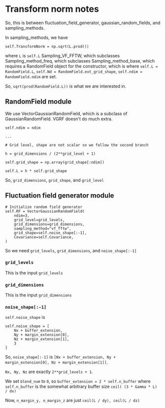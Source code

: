 # Transform norm notes

So, this is between fluctuation_field_generator, gaussian_random_fields, and sampling_methods.

In sampling_methods, we have
```
self.TransformNorm = np.sqrt(L.prod())
```
where `L` is `self.L` Sampling_VF_FFTW, which subclasses Sampling_method_freq, which subclasses Sampling_method_base, which requires a RandomField object for the constructor, which is where
`self.L = RandomField.L`, `self.Nd = RandomField.ext_grid_shape`, `self.ndim = RandomField.ndim` are set.

So, `sqrt(prod(RandomField.L))` is what we are interested in.

## RandomField module

We use VectorGaussianRandomField, which is a subclass of GaussianRandomField. VGRF doesn't do much extra.
```
self.ndim = ndim

...

# Grid level, shape are not scalar so we follow the second branch

h = grid_dimensions / (2**grid_level + 1)

self.grid_shape = np.array(grid_shape[:ndim])

self.L = h * self.grid_shape
```
So, `grid_dimensions`, `grid_shape`, and `grid_level`

## Fluctuation field generator module
```
# Initialize random field generator
self.RF = VectorGaussianRandomField(
    ndim=3,
    grid_level=grid_levels,
    grid_dimensions=grid_dimensions,
    sampling_method="vf_fftw",
    grid_shape=self.noise_shape[:-1],
    Covariance=self.Covariance,
)
```
So we need `grid_levels`, `grid_dimensions`, and `noise_shape[:-1]`

### `grid_levels`

This is the input `grid_levels`

### `grid_dimensions`

This is the input `grid_dimensions`

### `noise_shape[:-1]`

`self.noise_shape` is
```
self.noise_shape = [
    Nx + buffer_extension,
    Ny + margin_extension[0],
    Nz + margin_extension[1],
    3
]
```
So, `noise_shape[:-1]` is `[Nx + buffer_extension, Ny + margin_extension[0], Nz + margin_extension[1]]`.

`Nx, Ny, Nz` are exactly `2**grid_levels + 1`.

We set `blend_num` to `0`, so `buffer_extension = 2 * self.n_buffer` where
`self.n_buffer` is the somewhat arbitrary buffer size `ceil( (3 * Gamma * L) / dx)`

Now, `n_margin_y, n_margin_z` are just `ceil(L / dy), ceil(L / dz)`
